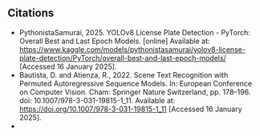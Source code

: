 ## Citations
- PythonistaSamurai, 2025. YOLOv8 License Plate Detection - PyTorch: Overall Best and Last Epoch Models. [online] Available at: https://www.kaggle.com/models/pythonistasamurai/yolov8-license-plate-detection/PyTorch/overall-best-and-last-epoch-models/ [Accessed 16 January 2025].
- Bautista, D. and Atienza, R., 2022. Scene Text Recognition with Permuted Autoregressive Sequence Models. In: European Conference on Computer Vision. Cham: Springer Nature Switzerland, pp. 178–196. doi: 10.1007/978-3-031-19815-1_11. Available at: https://doi.org/10.1007/978-3-031-19815-1_11 [Accessed 16 January 2025].
- 
